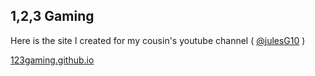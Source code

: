 ## 1,2,3 Gaming

Here is the site I created for my cousin's youtube channel ( [@julesG10](https://github.com/JulesG10) )

[123gaming.github.io](https://123gaming2020.github.io/123Gaming.github.io/)

